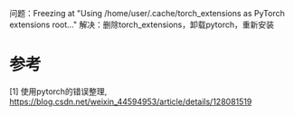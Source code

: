 问题：Freezing at "Using /home/user/.cache/torch_extensions as PyTorch extensions root..."
解决：删除torch_extensions，卸载pytorch，重新安装

# 参考

[1] 使用pytorch的错误整理, https://blog.csdn.net/weixin_44594953/article/details/128081519